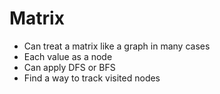 # Matrix

- Can treat a matrix like a graph in many cases
- Each value as a node
- Can apply DFS or BFS
- Find a way to track visited nodes
